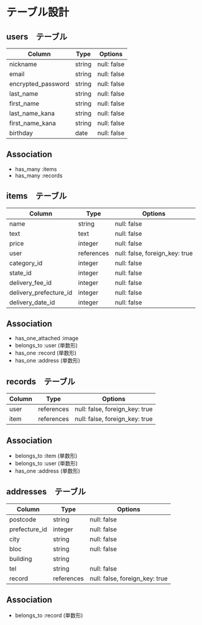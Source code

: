 # テーブル設計

## users　テーブル

| Column             | Type   | Options     |
| ----------         | ------ | ----------- |
| nickname           | string | null: false |
| email              | string | null: false |
| encrypted_password | string | null: false |
| last_name          | string | null: false |
| first_name         | string | null: false |
| last_name_kana     | string | null: false |
| first_name_kana    | string | null: false |
| birthday           | date   | null: false |

## Association
- has_many :items
- has_many :records


## items　テーブル

| Column                 | Type       | Options                          |
| ---------------------- | ---------- | -------------------------------- |
| name                   | string     | null: false                      |
| text                   | text       | null: false                      |
| price                  | integer    | null: false                      |
| user                   | references | null: false, foreign_key: true   |
| category_id            | integer    | null: false                      |ActiveHushで実装する
| state_id               | integer    | null: false                      |ActiveHushで実装する
| delivery_fee_id        | integer    | null: false                      |ActiveHushで実装する
| delivery_prefecture_id | integer    | null: false                      |ActiveHushで実装する
| delivery_date_id       | integer    | null: false                      |ActiveHushで実装する

## Association
- has_one_attached :image
- belongs_to :user (単数形)
- has_one :record (単数形)
- has_one :address (単数形)


## records　テーブル

| Column              | Type       | Options                          |
| ------------------- | ---------- | -------------------------------- |
| user                | references | null: false, foreign_key: true   |
| item                | references | null: false, foreign_key: true   |

## Association

- belongs_to :item (単数形)
- belongs_to :user (単数形)
- has_one :address (単数形)


## addresses　テーブル

| Column              | Type       | Options                          |
| ------------------- | ---------- | -------------------------------- |
| postcode            | string     | null: false                      |
| prefecture_id       | integer    | null: false                      |
| city                | string     | null: false                      |
| bloc                | string     | null: false                      |
| building            | string     |                                  |
| tel                 | string     | null: false                      |
| record              | references | null: false, foreign_key: true   |


## Association
- belongs_to :record (単数形)